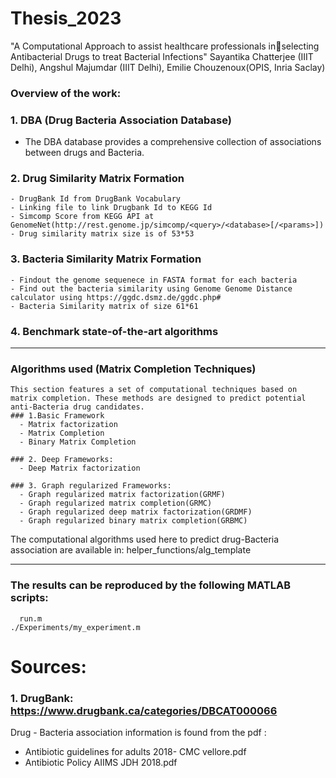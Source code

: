 # Thesis_2023
"A Computational Approach to assist healthcare professionals inselecting Antibacterial Drugs to treat Bacterial Infections"
Sayantika Chatterjee (IIIT Delhi), Angshul Majumdar (IIIT Delhi), Emilie Chouzenoux(OPIS, Inria Saclay)

### Overview of the work:
  ### 1. DBA (Drug Bacteria Association Database)
   - The DBA database provides a comprehensive collection of associations between drugs and Bacteria.

  ### 2. Drug Similarity Matrix Formation
    - DrugBank Id from DrugBank Vocabulary
    - Linking file to link Drugbank Id to KEGG Id
    - Simcomp Score from KEGG API at GenomeNet(http://rest.genome.jp/simcomp/<query>/<database>[/<params>])
    - Drug similarity matrix size is of 53*53

  ### 3. Bacteria Similarity Matrix Formation
    - Findout the genome sequenece in FASTA format for each bacteria
    - Find out the bacteria similarity using Genome Genome Distance calculator using https://ggdc.dsmz.de/ggdc.php#
    - Bacteria Similarity matrix of size 61*61

  ### 4. Benchmark state-of-the-art algorithms

_____________________________________________________________________________________________________________________________________________________________________________________
### Algorithms used (Matrix Completion Techniques)
    This section features a set of computational techniques based on matrix completion. These methods are designed to predict potential anti-Bacteria drug candidates.
    ### 1.Basic Framework 
      - Matrix factorization
      - Matrix Completion
      - Binary Matrix Completion

    ### 2. Deep Frameworks:
      - Deep Matrix factorization

    ### 3. Graph regularized Frameworks:
      - Graph regularized matrix factorization(GRMF)
      - Graph regularized matrix completion(GRMC)
      - Graph regularized deep matrix factorization(GRDMF)
      - Graph regularized binary matrix completion(GRBMC)

  The computational algorithms used here to predict drug-Bacteria association are available in: helper_functions/alg_template

  _______________________________________________________________________________________________________________________________________________________________________________________

  ### The results can be reproduced by the following MATLAB scripts:

      run.m
    ./Experiments/my_experiment.m
  











# Sources:
### 1. DrugBank: https://www.drugbank.ca/categories/DBCAT000066
Drug - Bacteria association information is found from the pdf :
- Antibiotic guidelines for adults 2018- CMC vellore.pdf
- Antibiotic Policy AIIMS JDH 2018.pdf


  




  


